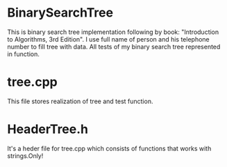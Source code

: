 # BinarySearchTree

This is binary search tree implementation following by book: "Introduction to Algorithms, 3rd Edition".
I use full name of person and his telephone number to fill tree with data.
All tests of my binary search tree represented in <treeTest> function.

# tree.cpp
This file stores realization of tree and test function.

# HeaderTree.h
It's a heder file for tree.cpp which consists of functions that works with strings.Only!
